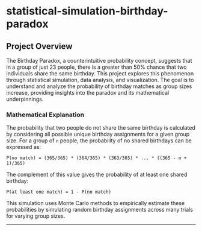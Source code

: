 # statistical-simulation-birthday-paradox

## Project Overview

The Birthday Paradox, a counterintuitive probability concept, suggests that in a group of just 23 people, there is a greater than 50% chance that two individuals share the same birthday. This project explores this phenomenon through statistical simulation, data analysis, and visualization. The goal is to understand and analyze the probability of birthday matches as group sizes increase, providing insights into the paradox and its mathematical underpinnings.

### **Mathematical Explanation**

The probability that two people do not share the same birthday is calculated by considering all possible unique birthday assignments for a given group size. For a group of `n` people, the probability of no shared birthdays can be expressed as:

```
P(no match) = (365/365) * (364/365) * (363/365) * ... * ((365 - n + 1)/365)
```

The complement of this value gives the probability of at least one shared birthday:

```
P(at least one match) = 1 - P(no match)
```

This simulation uses Monte Carlo methods to empirically estimate these probabilities by simulating random birthday assignments across many trials for varying group sizes.

---